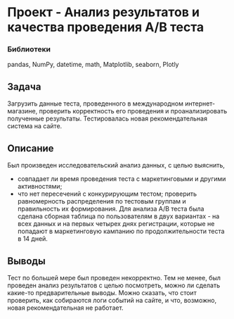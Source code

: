 # Проект - Анализ результатов и качества проведения А/В теста

### Библиотеки
pandas, NumPy, datetime, math, Matplotlib, seaborn, Plotly

## Задача
Загрузить данные теста, проведенного в международном интернет-магазине, проверить корректность его проведения и проанализировать полученные результаты.
 Тестировалась новая рекомендательная система на сайте. 

## Описание
Был произведен исследовательский анализ данных, с целью выяснить,
- совпадает ли время проведения теста с маркетинговыми и другими активностями;
- что нет пересечений с конкурирующим тестом; проверить равномерность распределения по тестовым группам и правильность их формирования.
Для анализа А/В теста была сделана сборная таблица по пользователям в двух вариантах - на всех данных и на первых четырех днях регистрации, которые не попадают в маркетинговую кампанию по продолжительности теста в 14 дней. 


## Выводы
Тест по большей мере был проведен некорректно. Тем не менее, был проведен анализ результатов с целью посмотреть, можно ли сделать какие-то предварительные выводы. Можно сказать, что стоит проверить, как собираются логи событий на сайте, и что, возможно, новая рекомендательная не работает.
